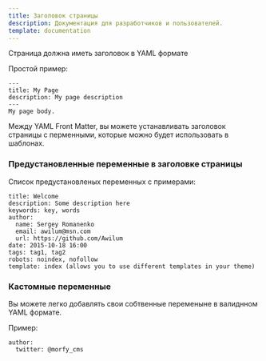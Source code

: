 ```yaml
---
title: Заголовок страницы
description: Документация для разработчиков и пользователей.
template: documentation
---
```


Страница должна иметь заголовок в YAML формате

Простой пример:  

```
---
title: My Page
description: My page description
---
My page body.
```

Между YAML Front Matter, вы можете устанавливать заголовок страницы с перменными, которые можно будет использовать в шаблонах.  


### Предустановленные переменные в заголовке страницы
Список предустановленых переменных с примерами:
```
title: Welcome  
description: Some description here   
keywords: key, words
author:
  name: Sergey Romanenko
  email: awilum@msn.com
  url: https://github.com/Awilum
date: 2015-10-18 16:00
tags: tag1, tag2
robots: noindex, nofollow  
template: index (allows you to use different templates in your theme)  
```


### Кастомные переменные
Вы можете легко добавлять свои собтвенные переменыне в валиднном YAML формате.  

Пример:   
```
author:
  twitter: @morfy_cms
```
